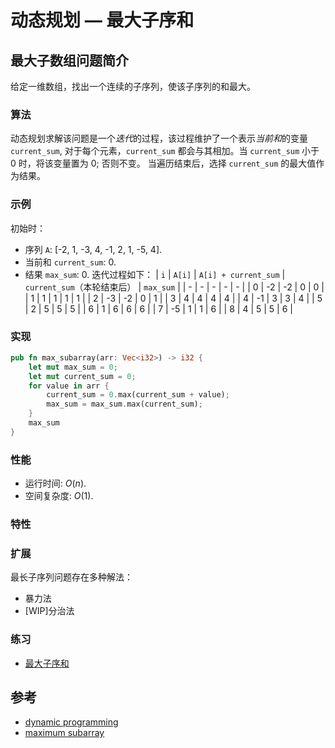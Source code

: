 # 动态规划 — 最大子序和

## 最大子数组问题简介

给定一维数组，找出一个连续的子序列，使该子序列的和最大。

### 算法

动态规划求解该问题是一个*迭代*的过程，该过程维护了一个表示*当前和*的变量 `current_sum`, 对于每个元素，`current_sum` 都会与其相加。当 `current_sum` 小于 0 时，将该变量置为 0; 否则不变。
当遍历结束后，选择 `current_sum` 的最大值作为结果。

### 示例

初始时：

- 序列 `A`: [-2, 1, -3, 4, -1, 2, 1, -5, 4].
- 当前和 `current_sum`: 0.
- 结果 `max_sum`: 0.
迭代过程如下：
| `i` | `A[i]` | `A[i] + current_sum` | `current_sum`（本轮结束后） | `max_sum` |
| -   |    -   |    -                 |    -                      |    -      |
| 0   |   -2   |    -2                |    0                      |    0      |
| 1   |    1   |     1                |    1                      |    1      |
| 2   |   -3   |    -2                |    0                      |    1      |
| 3   |    4   |     4                |    4                      |    4      |
| 4   |   -1   |     3                |    3                      |    4      |
| 5   |    2   |     5                |    5                      |    5      |
| 6   |    1   |     6                |    6                      |    6      |
| 7   |   -5   |     1                |    1                      |    6      |
| 8   |    4   |     5                |    5                      |    6      |

### 实现

```Rust
pub fn max_subarray(arr: Vec<i32>) -> i32 {
    let mut max_sum = 0;
    let mut current_sum = 0;
    for value in arr {
        current_sum = 0.max(current_sum + value);
        max_sum = max_sum.max(current_sum);
    }
    max_sum
}
```

### 性能

- 运行时间: $O(n)$.
- 空间复杂度: $O(1)$.

### 特性

### 扩展

最长子序列问题存在多种解法：

- 暴力法
- [WIP]分治法

### 练习

- [最大子序和](https://leetcode-cn.com/problems/maximum-subarray/)

## 参考

- [dynamic programming](https://en.wikipedia.org/wiki/Dynamic_programming)
- [maximum subarray](https://en.wikipedia.org/wiki/Maximum_subarray_problem)
